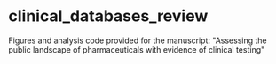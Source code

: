 # clinical_databases_review
Figures and analysis code provided for the manuscript:
"Assessing the public landscape of pharmaceuticals with evidence of clinical testing"


